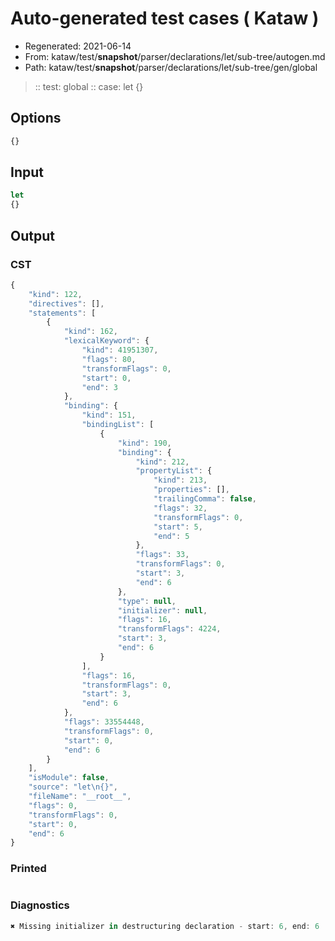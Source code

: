 # Auto-generated test cases ( Kataw )
- Regenerated: 2021-06-14
- From: kataw/test/__snapshot__/parser/declarations/let/sub-tree/autogen.md
- Path: kataw/test/__snapshot__/parser/declarations/let/sub-tree/gen/global
> :: test: global
> :: case: let
>          {}
## Options

`````js
{}
`````
## Input

`````js
let
{}
`````
## Output

### CST

```javascript
{
    "kind": 122,
    "directives": [],
    "statements": [
        {
            "kind": 162,
            "lexicalKeyword": {
                "kind": 41951307,
                "flags": 80,
                "transformFlags": 0,
                "start": 0,
                "end": 3
            },
            "binding": {
                "kind": 151,
                "bindingList": [
                    {
                        "kind": 190,
                        "binding": {
                            "kind": 212,
                            "propertyList": {
                                "kind": 213,
                                "properties": [],
                                "trailingComma": false,
                                "flags": 32,
                                "transformFlags": 0,
                                "start": 5,
                                "end": 5
                            },
                            "flags": 33,
                            "transformFlags": 0,
                            "start": 3,
                            "end": 6
                        },
                        "type": null,
                        "initializer": null,
                        "flags": 16,
                        "transformFlags": 4224,
                        "start": 3,
                        "end": 6
                    }
                ],
                "flags": 16,
                "transformFlags": 0,
                "start": 3,
                "end": 6
            },
            "flags": 33554448,
            "transformFlags": 0,
            "start": 0,
            "end": 6
        }
    ],
    "isModule": false,
    "source": "let\n{}",
    "fileName": "__root__",
    "flags": 0,
    "transformFlags": 0,
    "start": 0,
    "end": 6
}
```

### Printed

```javascript

```

### Diagnostics

```javascript
✖ Missing initializer in destructuring declaration - start: 6, end: 6

```

